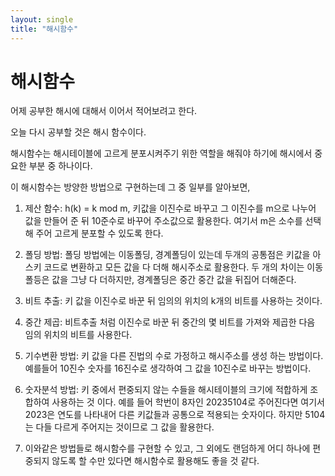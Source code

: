 ```yaml
---
layout: single
title: "해시함수"
---
```


# 해시함수

어제 공부한 해시에 대해서 이어서 적어보려고 한다.  

오늘 다시 공부할 것은 해시 함수이다.  

해시함수는 해시테이블에 고르게 분포시켜주기 위한 역할을 해줘야 하기에 해시에서 중요한 부분 중 하나이다.  

이 해시함수는 방양한 방법으로 구현하는데 그 중 일부를 알아보면,  

1. 제산 함수: h(k) = k mod m, 키값을 이진수로 바꾸고 그 이진수를 m으로 나누어 값을 만들어 준 뒤 10준수로 바꾸어 주소값으로 활용한다. 여기서 m은 소수를 선택해 주어 고르게 분포할 수 있도록 한다.
2. 폴딩 방법: 폴딩 방법에는 이동폴딩, 경계폴딩이 있는데 두개의 공통점은 키값을 아스키 코드로 변환하고 모든 값을 다 더해 해시주소로 활용한다. 두 개의 차이는 이동폴등은 값을 그냥 다 더하지만, 경계폴딩은 중간 중간 값을 뒤집어 더해준다.
3. 비트 추출: 키 값을 이진수로 바꾼 뒤 임의의 위치의 k개의 비트를 사용하는 것이다.
4. 중간 제곱: 비트추출 처럼 이진수로 바꾼 뒤 중간의 몇 비트를 가져와 제곱한 다음 임의 위치의 비트를 사용한다.
5. 기수변환 방법: 키 값을 다른 진법의 수로 가정하고 해시주소를 생성 하는 방법이다. 예를들어 10진수 숫자를 16진수로 생각하여 그 값을 10진수로 바꾸는 방법이다.
6. 숫자분석 방법: 키 중에서 편중되지 않는 수들을 해시테이블의 크기에 적합하게 조합하여 사용하는 것 이다. 예를 들어 학번이 8자인 20235104로 주어진다면 여기서 2023은 연도를 나타내어 다른 키값들과 공통으로 적용되는 숫자이다. 하지만 5104는 다들 다르게 주어지는 것이므로 그 값을 활용한다.

7. 이와같은 방법들로 해시함수를 구현할 수 있고, 그 외에도 랜덤하게 어디 하나에 편중되지 않도록 할 수만 있다면 해시함수로 활용해도 좋을 것 같다.
